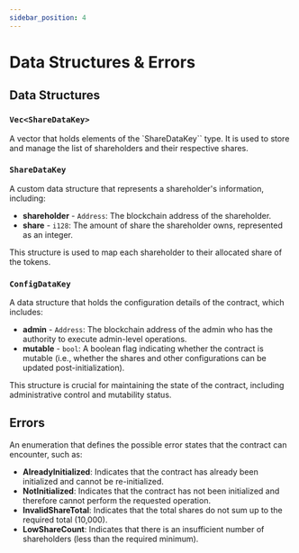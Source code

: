 ```yaml
---
sidebar_position: 4
---
```


# Data Structures & Errors

## Data Structures

### `Vec<ShareDataKey>`

A vector that holds elements of the `ShareDataKey`` type. It is used to store and manage the list of shareholders and their respective shares.

### `ShareDataKey`

A custom data structure that represents a shareholder's information, including:

- **shareholder** - `Address`: The blockchain address of the shareholder.
- **share** - `i128`: The amount of share the shareholder owns, represented as an integer.

This structure is used to map each shareholder to their allocated share of the tokens.

### `ConfigDataKey`

A data structure that holds the configuration details of the contract, which includes:

- **admin** - `Address`: The blockchain address of the admin who has the authority to execute admin-level operations.
- **mutable** - `bool`: A boolean flag indicating whether the contract is mutable (i.e., whether the shares and other configurations can be updated post-initialization).

This structure is crucial for maintaining the state of the contract, including administrative control and mutability status.

## Errors

An enumeration that defines the possible error states that the contract can encounter, such as:

- **AlreadyInitialized**: Indicates that the contract has already been initialized and cannot be re-initialized.
- **NotInitialized**: Indicates that the contract has not been initialized and therefore cannot perform the requested operation.
- **InvalidShareTotal**: Indicates that the total shares do not sum up to the required total (10,000).
- **LowShareCount**: Indicates that there is an insufficient number of shareholders (less than the required minimum).
